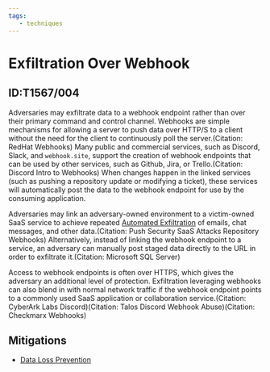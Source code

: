 ```yaml
---
tags:
   - techniques
---
```

# Exfiltration Over Webhook
## ID:T1567/004
Adversaries may exfiltrate data to a webhook endpoint rather than over their primary command and control channel. Webhooks are simple mechanisms for allowing a server to push data over HTTP/S to a client without the need for the client to continuously poll the server.(Citation: RedHat Webhooks) Many public and commercial services, such as Discord, Slack, and `webhook.site`, support the creation of webhook endpoints that can be used by other services, such as Github, Jira, or Trello.(Citation: Discord Intro to Webhooks) When changes happen in the linked services (such as pushing a repository update or modifying a ticket), these services will automatically post the data to the webhook endpoint for use by the consuming application. 

Adversaries may link an adversary-owned environment to a victim-owned SaaS service to achieve repeated [Automated Exfiltration](techniques/T1020) of emails, chat messages, and other data.(Citation: Push Security SaaS Attacks Repository Webhooks) Alternatively, instead of linking the webhook endpoint to a service, an adversary can manually post staged data directly to the URL in order to exfiltrate it.(Citation: Microsoft SQL Server)

Access to webhook endpoints is often over HTTPS, which gives the adversary an additional level of protection. Exfiltration leveraging webhooks can also blend in with normal network traffic if the webhook endpoint points to a commonly used SaaS application or collaboration service.(Citation: CyberArk Labs Discord)(Citation: Talos Discord Webhook Abuse)(Citation: Checkmarx Webhooks)
## Mitigations
* [Data Loss Prevention](mitigations/M1057)
